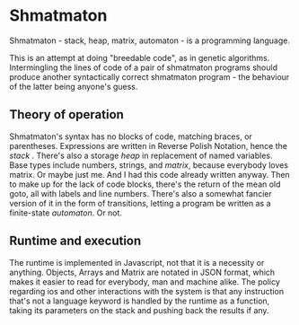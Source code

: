Shmatmaton
==========

Shmatmaton - stack, heap, matrix, automaton - is a programming language.

This is an attempt at doing "breedable code", as in genetic algorithms.
Intermingling the lines of code of a pair of shmatmaton programs should 
produce another syntactically correct shmatmaton program - the behaviour
of the latter being anyone's guess.


Theory of operation
-------------------

Shmatmaton's syntax has no blocks of code, matching braces, or parentheses.
Expressions are written in Reverse Polish Notation, hence the *stack* . There's
also a storage *heap* in replacement of named variables. Base types include
numbers, strings, and *matrix*, because everybody loves matrix. Or maybe just me.
And I had this code already written anyway. Then to make up for the lack of code
blocks, there's the return of the mean old goto, all with labels and line
numbers. There's also a somewhat fancier version of it in the form of transitions,
letting a program be written as a finite-state *automaton*. Or not.


Runtime and execution
---------------------

The runtime is implemented in Javascript, not that it is a necessity or anything.
Objects, Arrays and Matrix are notated in JSON format, which makes it easier to read
for everybody, man and machine alike. The policy regarding ios and other interactions
with the system is that any instruction that's not a language keyword is handled by
the runtime as a function, taking its parameters on the stack and pushing back the
results if any.
